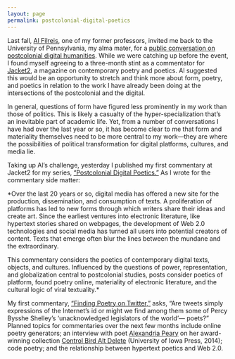 ```yaml
---
layout: page
permalink: postcolonial-digital-poetics
---
```


Last fall, [Al Filreis](http://writing.upenn.edu/~afilreis/), one of my former professors, invited me back to the University of Pennsylvania, my alma mater, for a [public conversation on postcolonial digital humanities](http://writing.upenn.edu/wh/calendar/1014.php). While we were catching up before the event, I found myself agreeing to a three-month stint as a commentator for [Jacket2](http://jacket2.org/), a magazine on contemporary poetry and poetics. Al suggested this would be an opportunity to stretch and think more about form, poetry, and poetics in relation to the work I have already been doing at the intersections of the postcolonial and the digital.  

In general, questions of form have figured less prominently in my work than those of politics. This is likely a casualty of the hyper-specialization that’s an inevitable part of academic life. Yet, from a number of conversations I have had over the last year or so, it has become clear to me that form and materiality themselves need to be more central to my work—they are where the possibilities of political transformation for digital platforms, cultures, and media lie.  

Taking up Al’s challenge, yesterday I published my first commentary at Jacket2 for my series, [“Postcolonial Digital Poetics.”](https://jacket2.org/commentary/roopika-risam) As I wrote for the commentary side matter:  

*Over the last 20 years or so, digital media has offered a new site for the production, dissemination, and consumption of texts. A proliferation of platforms has led to new forms through which writers share their ideas and create art. Since the earliest ventures into electronic literature, like hypertext stories shared on webpages, the development of Web 2.0 technologies and social media has turned all users into potential creators of content. Texts that emerge often blur the lines between the mundane and the extraordinary.

This commentary considers the poetics of contemporary digital texts, objects, and cultures. Influenced by the questions of power, representation, and globalization central to postcolonial studies, posts consider poetics of platform, found poetry online, materiality of electronic literature, and the cultural logic of viral textuality.*  

My first commentary, [“Finding Poetry on Twitter,”](https://jacket2.org/commentary/finding-poetry-twitter) asks, “Are tweets simply expressions of the Internet’s id or might we find among them some of Percy Bysshe Shelley’s ‘unacknowledged legislators of the world’— poets?” Planned topics for commentaries over the next few months include online poetry generators; an interview with poet [Alexandria Peary](http://www.poetryfoundation.org/bio/alexandria-peary) on her award-winning collection [Control Bird Alt Delete](http://www.uiowapress.org/books/2014-spring/control-bird-alt-delete.htm) (University of Iowa Press, 2014); code poetry; and the relationship between hypertext poetics and Web 2.0.  
